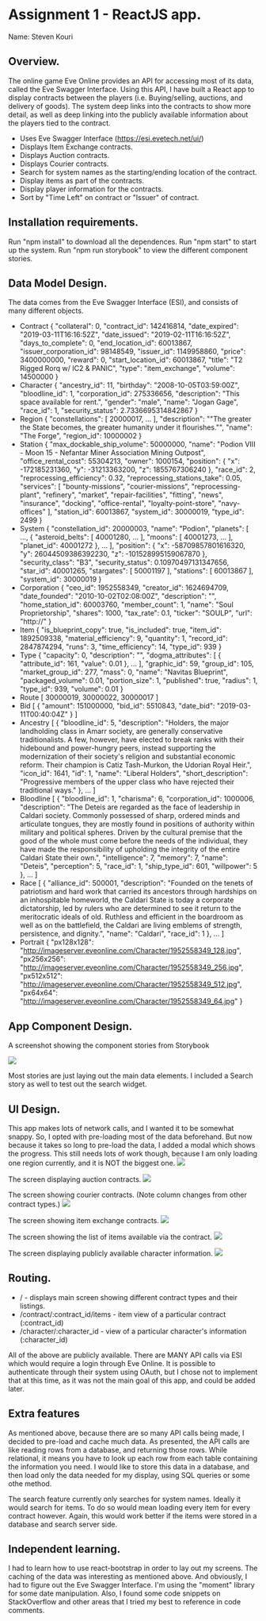 # Assignment 1 - ReactJS app.

Name: Steven Kouri

## Overview.
The online game Eve Online provides an API for accessing most of its data, called the Eve Swagger Interface. Using this API, I have built a React app to display contracts between the players (i.e. Buying/selling, auctions, and delivery of goods). The system deep links into the contracts to show more detail, as well as deep linking into the publicly available information about the players tied to the contract.
 
 + Uses Eve Swagger Interface (https://esi.evetech.net/ui/)
 + Displays Item Exchange contracts.
 + Displays Auction contracts.
 + Displays Courier contracts.
 + Search for system names as the starting/ending location of the contract.
 + Display items as part of the contracts.
 + Display player information for the contracts.
 + Sort by "Time Left" on contract or "Issuer" of contract.

## Installation requirements.

Run "npm install" to download all the dependences.
Run "npm start" to start up the system.
Run "npm run storybook" to view the different component stories.

## Data Model Design.

The data comes from the Eve Swagger Interface (ESI), and consists of many different objects.

 + Contract
 {
    "collateral": 0,
    "contract_id": 142416814,
    "date_expired": "2019-03-11T16:16:52Z",
    "date_issued": "2019-02-11T16:16:52Z",
    "days_to_complete": 0,
    "end_location_id": 60013867,
    "issuer_corporation_id": 98148549,
    "issuer_id": 1149958860,
    "price": 3400000000,
    "reward": 0,
    "start_location_id": 60013867,
    "title": "T2 Rigged Rorq w/ IC2 & PANIC",
    "type": "item_exchange",
    "volume": 14500000
  }
 + Character
 {
  "ancestry_id": 11,
  "birthday": "2008-10-05T03:59:00Z",
  "bloodline_id": 1,
  "corporation_id": 275336656,
  "description": "This space available for rent.",
  "gender": "male",
  "name": "Jogan Gage",
  "race_id": 1,
  "security_status": 2.7336695314842867
}
 + Region
 {
  "constellations": [
    20000017,
    ...
  ],
  "description": "\"The greater the State becomes, the greater humanity under it flourishes.\"",
  "name": "The Forge",
  "region_id": 10000002
}
 + Station
 {
  "max_dockable_ship_volume": 50000000,
  "name": "Podion VIII - Moon 15 - Nefantar Miner Association Mining Outpost",
  "office_rental_cost": 55304213,
  "owner": 1000154,
  "position": {
    "x": -172185231360,
    "y": -31213363200,
    "z": 1855767306240
  },
  "race_id": 2,
  "reprocessing_efficiency": 0.32,
  "reprocessing_stations_take": 0.05,
  "services": [
    "bounty-missions",
    "courier-missions",
    "reprocessing-plant",
    "refinery",
    "market",
    "repair-facilities",
    "fitting",
    "news",
    "insurance",
    "docking",
    "office-rental",
    "loyalty-point-store",
    "navy-offices"
  ],
  "station_id": 60013867,
  "system_id": 30000019,
  "type_id": 2499
}
 + System
 {
  "constellation_id": 20000003,
  "name": "Podion",
  "planets": [
    ...,
    {
      "asteroid_belts": [
        40001280,
        ...
      ],
      "moons": [
        40001273,
        ...
      ],
      "planet_id": 40001272
    },
    ...
  ],
  "position": {
    "x": -58709857801616320,
    "y": 26044509386392230,
    "z": -101528995159067870
  },
  "security_class": "B3",
  "security_status": 0.10970497131347656,
  "star_id": 40001265,
  "stargates": [
    50001197
  ],
  "stations": [
    60013867
  ],
  "system_id": 30000019
}
 + Corporation
 {
  "ceo_id": 1952558349,
  "creator_id": 1624694709,
  "date_founded": "2010-10-02T02:08:00Z",
  "description": "",
  "home_station_id": 60003760,
  "member_count": 1,
  "name": "Soul Proprietorship",
  "shares": 1000,
  "tax_rate": 0.1,
  "ticker": "SOULP",
  "url": "http://"
}
 + Item
 {
    "is_blueprint_copy": true,
    "is_included": true,
    "item_id": 1892509338,
    "material_efficiency": 9,
    "quantity": 1,
    "record_id": 2847874294,
    "runs": 3,
    "time_efficiency": 14,
    "type_id": 939
  }
 + Type
 {
  "capacity": 0,
  "description": "",
  "dogma_attributes": [
    {
      "attribute_id": 161,
      "value": 0.01
    },
    ...
  ],
  "graphic_id": 59,
  "group_id": 105,
  "market_group_id": 277,
  "mass": 0,
  "name": "Navitas Blueprint",
  "packaged_volume": 0.01,
  "portion_size": 1,
  "published": true,
  "radius": 1,
  "type_id": 939,
  "volume": 0.01
}
 + Route
 [
  30000019,
  30000022,
  30000017
]
 + Bid
 [
  {
    "amount": 151000000,
    "bid_id": 5510843,
    "date_bid": "2019-03-11T00:40:04Z"
  }
]
 + Ancestry
 [
  {
    "bloodline_id": 5,
    "description": "Holders, the major landholding class in Amarr society, are generally conservative traditionalists. A few, however, have elected to break ranks with their hidebound and power-hungry peers, instead supporting the modernization of their society's religion and substantial economic reform. Their champion is Catiz Tash-Murkon, the Udorian Royal Heir.",
    "icon_id": 1641,
    "id": 1,
    "name": "Liberal Holders",
    "short_description": "Progressive members of the upper class who have rejected their traditional ways."
  },
  ...
 ]
 + Bloodline
 [
  {
    "bloodline_id": 1,
    "charisma": 6,
    "corporation_id": 1000006,
    "description": "The Deteis are regarded as the face of leadership in Caldari society. Commonly possessed of sharp, ordered minds and articulate tongues, they are mostly found in positions of authority within military and political spheres. Driven by the cultural premise that the good of the whole must come before the needs of the individual, they have made the responsibility of upholding the integrity of the entire Caldari State their own.",
    "intelligence": 7,
    "memory": 7,
    "name": "Deteis",
    "perception": 5,
    "race_id": 1,
    "ship_type_id": 601,
    "willpower": 5
  },
  ...
 ]
 + Race
 [
  {
    "alliance_id": 500001,
    "description": "Founded on the tenets of patriotism and hard work that carried its ancestors through hardships on an inhospitable homeworld, the Caldari State is today a corporate dictatorship, led by rulers who are determined to see it return to the meritocratic ideals of old. Ruthless and efficient in the boardroom as well as on the battlefield, the Caldari are living emblems of strength, persistence, and dignity.",
    "name": "Caldari",
    "race_id": 1
  },
  ...
 ]
 + Portrait
 {
  "px128x128": "http://imageserver.eveonline.com/Character/1952558349_128.jpg",
  "px256x256": "http://imageserver.eveonline.com/Character/1952558349_256.jpg",
  "px512x512": "http://imageserver.eveonline.com/Character/1952558349_512.jpg",
  "px64x64": "http://imageserver.eveonline.com/Character/1952558349_64.jpg"
}

## App Component Design.

A screenshot showing the component stories from Storybook  

![][stories]

Most stories are just laying out the main data elements. I included a Search story as well to test out the search widget. 

## UI Design.

This app makes lots of network calls, and I wanted it to be somewhat snappy. So, I opted with pre-loading
most of the data beforehand. But now because it takes so long to pre-load the data, I added a modal which
shows the progress. This still needs lots of work though, because I am only loading one region currently,
and it is NOT the biggest one.
![][loading_screen]

The screen displaying auction contracts.
![][auction_screen]

The screen showing courier contracts. (Note column changes from other contract types.)
![][courier_screen]

The screen showing item exchange contracts.
![][exchange_screen]

The screen showing the list of items available via the contract.
![][items_screen]

The screen displaying publicly available character information. 
![][character_screen]

## Routing.

+ / - displays main screen showing different contract types and their listings.
+ /contract/:contract_id/items - item view of a particular contract (:contract_id)
+ /character/:character_id - view of a particular character's information (:character_id)

All of the above are publicly available. There are MANY API calls via ESI which would require a login
through Eve Online. It is possible to authenticate through their system using OAuth, but I chose not
to implement that at this time, as it was not the main goal of this app, and could be added later.

## Extra features

As mentioned above, because there are so many API calls being made, I decided to pre-load and
cache much data. As presented, the API calls are like reading rows from a database, and returning
those rows. While relational, it means you have to look up each row from each table containing the
information you need. I would like to store this data in a database, and then load only the data needed
for my display, using SQL queries or some othe method.

The search feature currently only searches for system names. Ideally it would search for items. To do
so would mean loading every item for every contract however. Again, this would work better if the items
were stored in a database and search server side.

## Independent learning.

I had to learn how to use react-bootstrap in order to lay out my screens. The caching of the data was
interesting as mentioned above. And obviously, I had to figure out the Eve Swagger Interface. I'm using
the "moment" library for some date manipulation. Also, I found some code snippets on StackOverflow and
other areas that I tried my best to reference in code comments.





[loading_screen]: ./loading_screen.png
[auction_screen]: ./auction_screen.png
[character_screen]: ./character_screen.png
[courier_screen]: ./courier_screen.png
[exchange_screen]: ./exchange_screen.png
[items_screen]: ./items_screen.png
[stories]: ./storybook.png